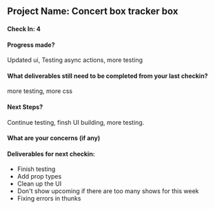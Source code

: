 ## Project Name: Concert box tracker box

#### Check In: 4

#### Progress made?

Updated ui, Testing async actions, more testing

#### What deliverables still need to be completed from your last checkin?

more testing, more css

#### Next Steps?

Continue testing, finsh UI building, more testing.

#### What are your concerns (if any)


#### Deliverables for next checkin:

* Finish testing
* Add prop types
* Clean up the UI
* Don't show upcoming if there are too many shows for this week
* Fixing errors in thunks
